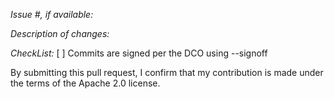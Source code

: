 *Issue #, if available:*

*Description of changes:*


*CheckList:*
[ ] Commits are signed per the DCO using --signoff

By submitting this pull request, I confirm that my contribution is made under the terms of the Apache 2.0 license.

